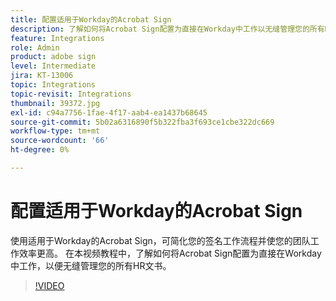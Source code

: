 ```yaml
---
title: 配置适用于Workday的Acrobat Sign
description: 了解如何将Acrobat Sign配置为直接在Workday中工作以无缝管理您的所有HR文书
feature: Integrations
role: Admin
product: adobe sign
level: Intermediate
jira: KT-13006
topic: Integrations
topic-revisit: Integrations
thumbnail: 39372.jpg
exl-id: c94a7756-1fae-4f17-aab4-ea1437b68645
source-git-commit: 5b02a6316890f5b322fba3f693ce1cbe322dc669
workflow-type: tm+mt
source-wordcount: '66'
ht-degree: 0%

---
```


# 配置适用于Workday的Acrobat Sign

使用适用于Workday的Acrobat Sign，可简化您的签名工作流程并使您的团队工作效率更高。 在本视频教程中，了解如何将Acrobat Sign配置为直接在Workday中工作，以便无缝管理您的所有HR文书。

>[!VIDEO](https://video.tv.adobe.com/v/39372?quality=12&learn=on&hidetitle=true)
